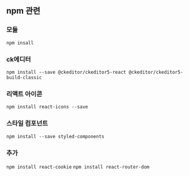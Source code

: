 ## npm 관련

### 모듈
```npm insall```

### ck에디터
```npm install --save @ckeditor/ckeditor5-react @ckeditor/ckeditor5-build-classic```

### 리액트 아이콘
```npm install react-icons --save```

### 스타일 컴포넌트
```npm install --save styled-components```

### 추가
```npm install react-cookie```
```npm install react-router-dom```
